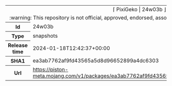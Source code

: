 <html><table>
<tr><td colspan="2" align="center"><img width="0" height="0"><br/>⌈ PixiGeko | 24w03b ⌋<br/><img width="0" height="0"></td></tr>
<tr><td colspan="2" align="center"><img width="0" height="0"><br/>
:warning: This repository is not official, approved, endorsed, associated or connected with Mojang :warning:
<br/><img width="0" height="0"></td></tr>
<tr><th>Id</th><td>24w03b</td></tr>
<tr><th>Type</th><td>snapshots</td></tr>
<tr><th>Release time</th><td>2024-01-18T12:42:37+00:00</td></tr>
<tr><th>SHA1</th><td>ea3ab7762af9fd43565a5d8d96652899a4dc6303</td></tr>
<tr><th>Url</th><td><a href="https://piston-meta.mojang.com/v1/packages/ea3ab7762af9fd43565a5d8d96652899a4dc6303/24w03b.json">https://piston-meta.mojang.com/v1/packages/ea3ab7762af9fd43565a5d8d96652899a4dc6303/24w03b.json</a></td></tr>